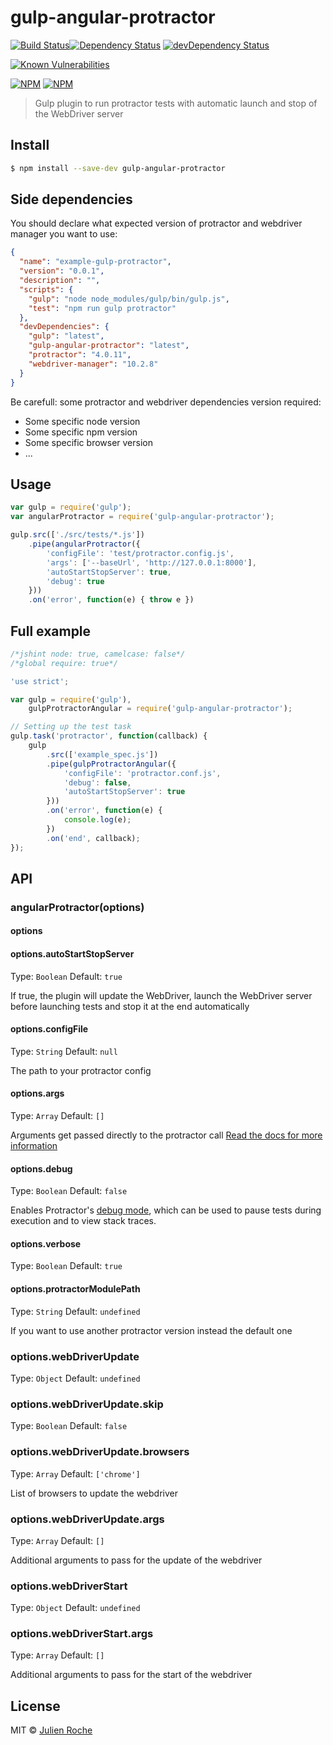 # gulp-angular-protractor
[![Build Status](https://travis-ci.org/rochejul/gulp-angular-protractor.svg?branch=master)](https://travis-ci.org/rochejul/gulp-angular-protractor)[![Dependency Status](https://david-dm.org/rochejul/gulp-angular-protractor.svg)](https://david-dm.org/rochejul/gulp-angular-protractor)
[![devDependency Status](https://david-dm.org/rochejul/gulp-angular-protractor/dev-status.svg)](https://david-dm.org/rochejul/gulp-angular-protractor#info=devDependencies)

[![Known Vulnerabilities](https://snyk.io/test/github/rochejul/gulp-angular-protractor/badge.svg)](https://snyk.io/test/github/rochejul/gulp-angular-protractor)

[![NPM](https://nodei.co/npm/gulp-angular-protractor.png?downloads=true&downloadRank=true)](https://nodei.co/npm/gulp-angular-protractor/)
[![NPM](https://nodei.co/npm-dl/gulp-angular-protractor.png?&months=6&height=3)](https://nodei.co/npm/gulp-angular-protractor/)

> Gulp plugin to run protractor tests with automatic launch and stop of the WebDriver server


## Install

```sh
$ npm install --save-dev gulp-angular-protractor
```


## Side dependencies

You should declare what expected version of protractor and webdriver manager you want to use:

```json
{
  "name": "example-gulp-protractor",
  "version": "0.0.1",
  "description": "",
  "scripts": {
    "gulp": "node node_modules/gulp/bin/gulp.js",
    "test": "npm run gulp protractor"
  },
  "devDependencies": {
    "gulp": "latest",
    "gulp-angular-protractor": "latest",
    "protractor": "4.0.11",
    "webdriver-manager": "10.2.8"
  }
}
```


Be carefull: some protractor and webdriver dependencies version required:
- Some specific node version
- Some specific npm version
- Some specific browser version
- ...

## Usage

```js
var gulp = require('gulp');
var angularProtractor = require('gulp-angular-protractor');

gulp.src(['./src/tests/*.js'])
	.pipe(angularProtractor({
		'configFile': 'test/protractor.config.js',
		'args': ['--baseUrl', 'http://127.0.0.1:8000'],
		'autoStartStopServer': true,
		'debug': true
	}))
	.on('error', function(e) { throw e })
```

## Full example
```js
/*jshint node: true, camelcase: false*/
/*global require: true*/

'use strict';

var gulp = require('gulp'),
    gulpProtractorAngular = require('gulp-angular-protractor');

// Setting up the test task
gulp.task('protractor', function(callback) {
    gulp
        .src(['example_spec.js'])
        .pipe(gulpProtractorAngular({
            'configFile': 'protractor.conf.js',
            'debug': false,
            'autoStartStopServer': true
        }))
        .on('error', function(e) {
            console.log(e);
        })
        .on('end', callback);
});
```


## API

### angularProtractor(options)

#### options

#### options.autoStartStopServer
Type: `Boolean`
Default: `true`

If true, the plugin will update the WebDriver, launch the WebDriver server before launching tests and stop it at the end automatically

#### options.configFile
Type: `String`
Default: `null`

The path to your protractor config

#### options.args
Type: `Array`
Default: `[]`

Arguments get passed directly to the protractor call [Read the docs for more information](https://github.com/angular/protractor/blob/master/docs/getting-started.md#setup-and-config)

#### options.debug
Type: `Boolean`
Default: `false`

Enables Protractor's [debug mode](https://github.com/angular/protractor/blob/master/docs/debugging.md), which can be used to pause tests during execution and to view stack traces.

#### options.verbose
Type: `Boolean`
Default: `true`

#### options.protractorModulePath
Type: `String`
Default: `undefined`

If you want to use another protractor version instead the default one

### options.webDriverUpdate
Type: `Object`
Default: `undefined`

### options.webDriverUpdate.skip
Type: `Boolean`
Default: `false`

### options.webDriverUpdate.browsers
Type: `Array`
Default: `['chrome']`

List of browsers to update the webdriver

### options.webDriverUpdate.args
Type: `Array`
Default: `[]`

Additional arguments to pass for the update of the webdriver

### options.webDriverStart
Type: `Object`
Default: `undefined`

### options.webDriverStart.args
Type: `Array`
Default: `[]`

Additional arguments to pass for the start of the webdriver


## License

MIT © [Julien Roche](https://github.com/rochejul)
